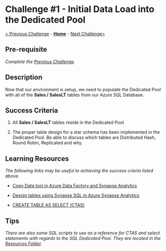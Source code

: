 # Challenge #1 - Initial Data Load into the Dedicated Pool

[< Previous Challenge](Challenge-00.md) - **[Home](../README.md)** - [Next Challenge>](Challenge-02.md)

## Pre-requisite

*Complete the [Previous Challenge](Challenge-00.md).*

## Description

Now that our environment is setup, we need to populate the Dedicated Pool with all of the <b>Sales / SalesLT</b> tables from our Azure SQL Database.  

## Success Criteria

1. All <b>Sales / SalesLT</b> tables reside in the Dedicated Pool

2. The proper table design for a star schema has been implemented in the Dedicated Pool.  Be able to discuss which tables are Distributed Hash, Round Robin, Replicated and why.

## Learning Resources

*The following links may be useful to achieving the success crieria listed above.*

- [Copy Data tool in Azure Data Factory and Synapse Analytics](https://docs.microsoft.com/en-us/azure/data-factory/copy-data-tool?tabs=data-factory)

- [Design tables using Synapse SQL in Azure Synapse Analytics](https://docs.microsoft.com/en-us/azure/synapse-analytics/sql/develop-tables-overview)

- [CREATE TABLE AS SELECT (CTAS)](https://docs.microsoft.com/en-us/azure/synapse-analytics/sql-data-warehouse/sql-data-warehouse-develop-ctas)


## Tips

*There are also some SQL scripts to use as a reference for CTAS and select statements with regards to the SQL Dedicated Pool.  They are located in the [Resources Folder](https://github.com/jcbendernh/WhatTheHack/tree/IncrementalSynapsePipelines/XXX-IncrementalSynapsePipelines/Student/Resources).*